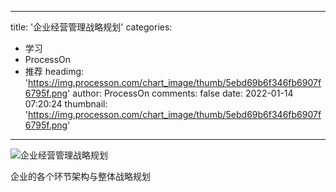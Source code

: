
---
title: '企业经营管理战略规划'
categories: 
 - 学习
 - ProcessOn
 - 推荐
headimg: 'https://img.processon.com/chart_image/thumb/5ebd69b6f346fb6907f6795f.png'
author: ProcessOn
comments: false
date: 2022-01-14 07:20:24
thumbnail: 'https://img.processon.com/chart_image/thumb/5ebd69b6f346fb6907f6795f.png'
---

<div>   
<img class="thumb" alt="企业经营管理战略规划" src="https://img.processon.com/chart_image/thumb/5ebd69b6f346fb6907f6795f.png" referrerpolicy="no-referrer">
<p>企业的各个环节架构与整体战略规划</p>  
</div>
            
